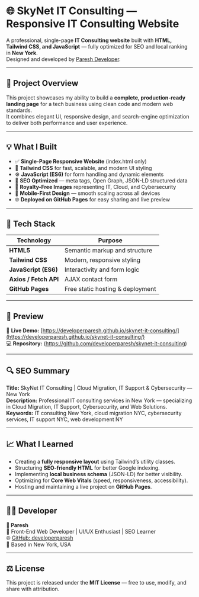 # 🌐 SkyNet IT Consulting — Responsive IT Consulting Website

A professional, single-page **IT Consulting website** built with **HTML, Tailwind CSS, and JavaScript** — fully optimized for SEO and local ranking in **New York**.  
Designed and developed by [Paresh Developer](https://github.com/developerparesh).

---

## 🚀 Project Overview

This project showcases my ability to build a **complete, production-ready landing page** for a tech business using clean code and modern web standards.  
It combines elegant UI, responsive design, and search-engine optimization to deliver both performance and user experience.

---

## 💡 What I Built

- ✅ **Single-Page Responsive Website** (index.html only)  
- 🎨 **Tailwind CSS** for fast, scalable, and modern UI styling  
- ⚙️ **JavaScript (ES6)** for form handling and dynamic elements  
- 🧠 **SEO Optimized** — meta tags, Open Graph, JSON-LD structured data  
- 📸 **Royalty-Free Images** representing IT, Cloud, and Cybersecurity  
- 📱 **Mobile-First Design** — smooth scaling across all devices  
- 🌐 **Deployed on GitHub Pages** for easy sharing and live preview  

---

## 🧰 Tech Stack

| Technology | Purpose |
|-------------|----------|
| **HTML5** | Semantic markup and structure |
| **Tailwind CSS** | Modern, responsive styling |
| **JavaScript (ES6)** | Interactivity and form logic |
| **Axios / Fetch API** | AJAX contact form |
| **GitHub Pages** | Free static hosting & deployment |

---

## 📸 Preview

🔗 **Live Demo:** [https://developerparesh.github.io/skynet-it-consulting/](https://developerparesh.github.io/skynet-it-consulting/)  
💻 **Repository:** (https://github.com/developerparesh/skynet-it-consulting)

---

## 🔍 SEO Summary

**Title:** SkyNet IT Consulting | Cloud Migration, IT Support & Cybersecurity — New York  
**Description:** Professional IT consulting services in New York — specializing in Cloud Migration, IT Support, Cybersecurity, and Web Solutions.  
**Keywords:** IT consulting New York, cloud migration NYC, cybersecurity services, IT support NYC, web development NY  

---

## 📈 What I Learned

- Creating a **fully responsive layout** using Tailwind’s utility classes.  
- Structuring **SEO-friendly HTML** for better Google indexing.  
- Implementing **local business schema** (JSON-LD) for better visibility.  
- Optimizing for **Core Web Vitals** (speed, responsiveness, accessibility).  
- Hosting and maintaining a live project on **GitHub Pages**.

---

## 🧑‍💻 Developer

**👤 Paresh**  
💼 Front-End Web Developer | UI/UX Enthusiast | SEO Learner  
🌐 [GitHub: developerparesh](https://github.com/developerparesh)  
📍 Based in New York, USA  

---

## ⚖️ License

This project is released under the **MIT License** — free to use, modify, and share with attribution.
